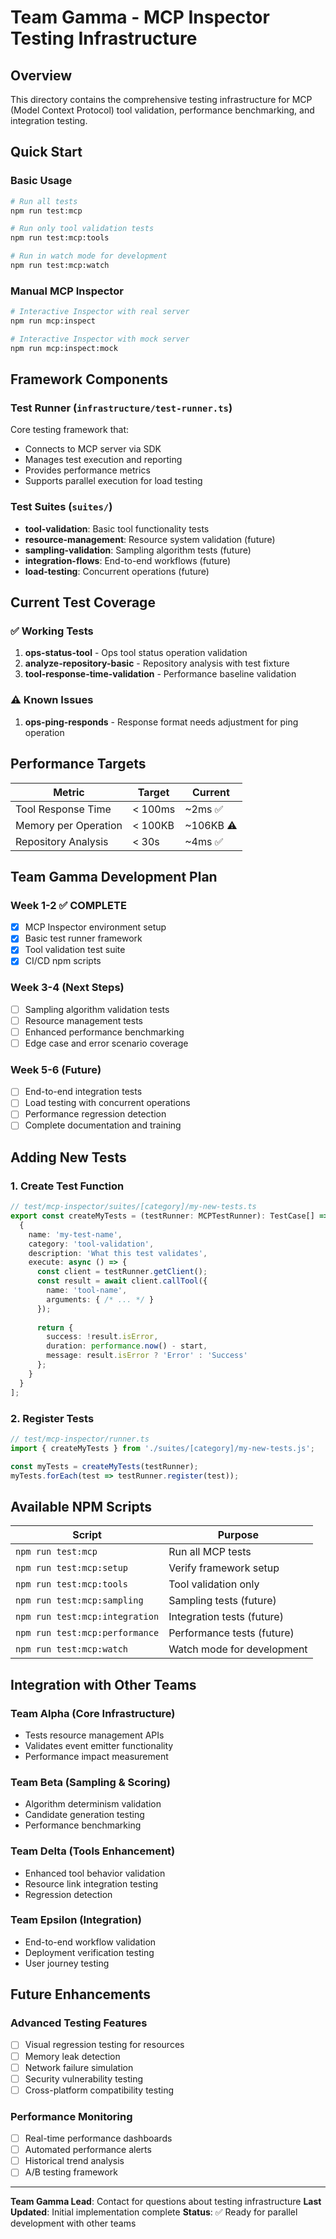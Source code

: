 # Team Gamma - MCP Inspector Testing Infrastructure

## Overview
This directory contains the comprehensive testing infrastructure for MCP (Model Context Protocol) tool validation, performance benchmarking, and integration testing.

## Quick Start

### Basic Usage
```bash
# Run all tests
npm run test:mcp

# Run only tool validation tests  
npm run test:mcp:tools

# Run in watch mode for development
npm run test:mcp:watch
```

### Manual MCP Inspector
```bash
# Interactive Inspector with real server
npm run mcp:inspect

# Interactive Inspector with mock server
npm run mcp:inspect:mock
```

## Framework Components

### Test Runner (`infrastructure/test-runner.ts`)
Core testing framework that:
- Connects to MCP server via SDK
- Manages test execution and reporting
- Provides performance metrics
- Supports parallel execution for load testing

### Test Suites (`suites/`)
- **tool-validation**: Basic tool functionality tests
- **resource-management**: Resource system validation (future)
- **sampling-validation**: Sampling algorithm tests (future)
- **integration-flows**: End-to-end workflows (future)
- **load-testing**: Concurrent operations (future)

## Current Test Coverage

### ✅ Working Tests
1. **ops-status-tool** - Ops tool status operation validation
2. **analyze-repository-basic** - Repository analysis with test fixture
3. **tool-response-time-validation** - Performance baseline validation

### ⚠️ Known Issues
1. **ops-ping-responds** - Response format needs adjustment for ping operation

## Performance Targets

| Metric | Target | Current |
|--------|--------|---------|
| Tool Response Time | < 100ms | ~2ms ✅ |
| Memory per Operation | < 100KB | ~106KB ⚠️ |
| Repository Analysis | < 30s | ~4ms ✅ |

## Team Gamma Development Plan

### Week 1-2 ✅ COMPLETE
- [x] MCP Inspector environment setup
- [x] Basic test runner framework
- [x] Tool validation test suite
- [x] CI/CD npm scripts

### Week 3-4 (Next Steps)
- [ ] Sampling algorithm validation tests
- [ ] Resource management tests
- [ ] Enhanced performance benchmarking
- [ ] Edge case and error scenario coverage

### Week 5-6 (Future)
- [ ] End-to-end integration tests
- [ ] Load testing with concurrent operations
- [ ] Performance regression detection
- [ ] Complete documentation and training

## Adding New Tests

### 1. Create Test Function
```typescript
// test/mcp-inspector/suites/[category]/my-new-tests.ts
export const createMyTests = (testRunner: MCPTestRunner): TestCase[] => [
  {
    name: 'my-test-name',
    category: 'tool-validation',
    description: 'What this test validates',
    execute: async () => {
      const client = testRunner.getClient();
      const result = await client.callTool({
        name: 'tool-name',
        arguments: { /* ... */ }
      });
      
      return {
        success: !result.isError,
        duration: performance.now() - start,
        message: result.isError ? 'Error' : 'Success'
      };
    }
  }
];
```

### 2. Register Tests
```typescript
// test/mcp-inspector/runner.ts
import { createMyTests } from './suites/[category]/my-new-tests.js';

const myTests = createMyTests(testRunner);
myTests.forEach(test => testRunner.register(test));
```

## Available NPM Scripts

| Script | Purpose |
|--------|---------|
| `npm run test:mcp` | Run all MCP tests |
| `npm run test:mcp:setup` | Verify framework setup |
| `npm run test:mcp:tools` | Tool validation only |
| `npm run test:mcp:sampling` | Sampling tests (future) |
| `npm run test:mcp:integration` | Integration tests (future) |
| `npm run test:mcp:performance` | Performance tests (future) |
| `npm run test:mcp:watch` | Watch mode for development |

## Integration with Other Teams

### Team Alpha (Core Infrastructure)
- Tests resource management APIs
- Validates event emitter functionality
- Performance impact measurement

### Team Beta (Sampling & Scoring)
- Algorithm determinism validation
- Candidate generation testing
- Performance benchmarking

### Team Delta (Tools Enhancement) 
- Enhanced tool behavior validation
- Resource link integration testing
- Regression detection

### Team Epsilon (Integration)
- End-to-end workflow validation
- Deployment verification testing
- User journey testing

## Future Enhancements

### Advanced Testing Features
- [ ] Visual regression testing for resources
- [ ] Memory leak detection
- [ ] Network failure simulation
- [ ] Security vulnerability testing
- [ ] Cross-platform compatibility testing

### Performance Monitoring
- [ ] Real-time performance dashboards
- [ ] Automated performance alerts
- [ ] Historical trend analysis
- [ ] A/B testing framework

---

**Team Gamma Lead**: Contact for questions about testing infrastructure
**Last Updated**: Initial implementation complete
**Status**: ✅ Ready for parallel development with other teams